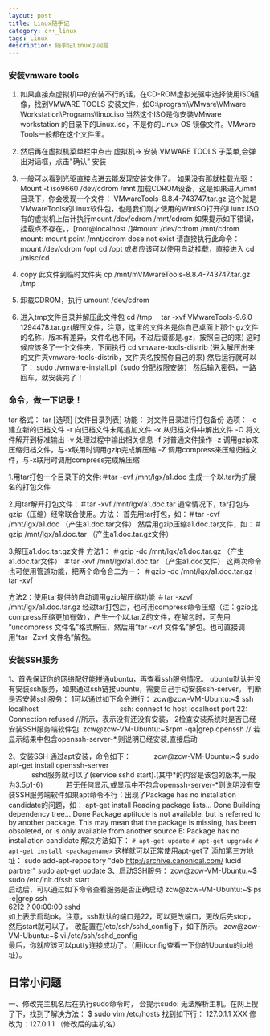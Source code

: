 ```yaml
---
layout: post
title: Linux随手记
category: c++_linux
tags: Linux
description: 随手记Linux小问题
---
```


### 安装vmware tools

1. 如果直接点虚拟机中的安装不行的话，在CD-ROM虚拟光驱中选择使用ISO镜像，找到VMWARE TOOLS 安装文件，如C:\program\VMware\VMware Workstation\Programs\linux.iso
当然这个ISO是你安装VMware workstation 的目录下的Linux.iso，不是你的Linux OS 镜像文件。VMware Tools一般都在这个文件里。

2. 然后再在虚拟机菜单栏中点击 虚拟机-> 安装 VMWARE TOOLS 子菜单,会弹出对话框，点击"确认" 安装

3. 一般可以看到光驱直接点进去能发现安装文件了。
如果没有那就挂载光驱：Mount -t iso9660 /dev/cdrom /mnt           加载CDROM设备，这是如果进入/mnt 目录下，你会发现一个文件：
VMwareTools-8.8.4-743747.tar.gz                  这个就是VMwareTools的Linux软件包，也是我们刚才使用的WinISO打开的Liunx.ISO
有的虚拟机上估计执行mount /dev/cdrom /mnt/cdrom
如果提示如下错误，挂载点不存在。，[root@localhost /]#mount /dev/cdrom /mnt/cdrom
mount: mount point /mnt/cdrom dose not exist
请直接执行此命令：     mount /dev/cdrom /opt
cd /opt
或者应该可以使用自动挂载，直接进入
cd /misc/cd

4. copy 此文件到临时文件夹
 cp /mnt/mVMwareTools-8.8.4-743747.tar.gz /tmp

5. 卸载CDROM，执行 umount /dev/cdrom

6. 进入tmp文件目录并解压此文件包
   cd /tmp
　tar -xvf VMwareTools-9.6.0-1294478.tar.gz(解压文件，注意，这里的文件名是你自己桌面上那个.gz文件的名称，版本有差异，文件名也不同，不过后缀都是.gz，按照自己的来)
这时候应该多了一个文件夹，下面执行
cd vmware-tools-distrib (进入解压出来的文件夹vmware-tools-distrib，文件夹名按照你自己的来)
然后运行就可以了：   sudo ./vmware-install.pl（sudo 分配权限安装）
然后输入密码，一路回车，就安装完了！

### 命令，做一下记录！
tar
格式： tar [选项] [文件目录列表]
功能： 对文件目录进行打包备份
选项：
-c 建立新的归档文件
-r 向归档文件末尾追加文件
-x 从归档文件中解出文件
-O 将文件解开到标准输出
-v 处理过程中输出相关信息
-f 对普通文件操作
-z 调用gzip来压缩归档文件，与-x联用时调用gzip完成解压缩
-Z 调用compress来压缩归档文件，与-x联用时调用compress完成解压缩

1.用tar打包一个目录下的文件:＃tar -cvf /mnt/lgx/a1.doc
生成一个以.tar为扩展名的打包文件

2.用tar解开打包文件：＃tar -xvf /mnt/lgx/a1.doc.tar
通常情况下，tar打包与gzip（压缩）经常联合使用。方法：
首先用tar打包，如：＃tar -cvf /mnt/lgx/a1.doc （产生a1.doc.tar文件）
然后用gzip压缩a1.doc.tar文件，如：＃gzip /mnt/lgx/a1.doc.tar （产生a1.doc.tar.gz文件）

3.解压a1.doc.tar.gz文件
方法1：
＃gzip -dc /mnt/lgx/a1.doc.tar.gz （产生a1.doc.tar文件）
＃tar -xvf /mnt/lgx/a1.doc.tar （产生a1.doc文件）
这两次命令也可使用管道功能，把两个命令合二为一：
＃gzip -dc /mnt/lgx/a1.doc.tar.gz | tar -xvf

方法2：使用tar提供的自动调用gzip解压缩功能
＃tar -xzvf /mnt/lgx/a1.doc.tar.gz
经过tar打包后，也可用compress命令压缩（注：gzip比compress压缩更加有效），产生一个以.tar.Z的文件，在解包时，可先用 “uncompress 文件名”格式解压，然后用“tar -xvf 文件名”解包。也可直接调用“tar -Zxvf 文件名”解包。

### 安装SSH服务
1、首先保证你的网络配好能拼通ubuntu，再查看ssh服务情况。
ubuntu默认并没有安装ssh服务，如果通过ssh链接ubuntu，需要自己手动安装ssh-server。
判断是否安装ssh服务：
1可以通过如下命令进行：    zcw@zcw-VM-Ubuntu:~$ ssh localhost
　　　　　　　　　　      　ssh: connect to host localhost port 22: Connection refused  //所示，表示没有还没有安装，
2检查安装系统时是否已经安装SSH服务端软件包:      zcw@zcw-VM-Ubuntu:~$rpm -qa|grep openssh            // 若显示结果中包含openssh-server-*,则说明已经安装,直接启动

2、安装SSH
通过apt安装，命令如下：
　　　zcw@zcw-VM-Ubuntu:~$ sudo apt-get install openssh-server  
 　　　  sshd服务就可以了(service sshd start).(其中*的内容是该包的版本,一般为3.5p1-6)
  　　　若无任何显示,或显示中不包含openssh-server-*则说明没有安装SSH服务端软件如果apt命令不行：出现了Package has no installation candidate的问题，如： 
  apt-get install <packagename>
Reading package lists... Done
Building dependency tree... Done
Package aptitude is not available, but is referred to by another package.
This may mean that the package is missing, has been obsoleted, or
is only available from another source
E: Package <packagename> has no installation candidate
解决方法如下：
`# apt-get update`
`# apt-get upgrade`
`# apt-get install <packagename>`
这样就可以正常使用apt-get了
添加第三方地址：
sudo add-apt-repository "deb http://archive.canonical.com/ lucid partner"
sudo apt-get update
3、启动SSH服务： 
zcw@zcw-VM-Ubuntu:~$ sudo /etc/init.d/ssh start  
启动后，可以通过如下命令查看服务是否正确启动
zcw@zcw-VM-Ubuntu:~$ ps -e|grep ssh   
6212 ?        00:00:00 sshd  
如上表示启动ok。注意，ssh默认的端口是22，可以更改端口，更改后先stop，然后start就可以了。
改配置在/etc/ssh/sshd_config下，如下所示。 
zcw@zcw-VM-Ubuntu:~$ vi /etc/ssh/sshd_config   
最后，你就应该可以putty连接成功了。（用ifconfig查看一下你的Ubuntu的ip地址）。
 
## 日常小问题
一、修改完主机名后在执行sudo命令时，
        会提示sudo: 无法解析主机。在网上搜了下，找到了解决方法：
        $  sudo vim /etc/hosts
           找到如下行： 127.0.1.1 XXX                                修改为：127.0.1.1 （修改后的主机名）